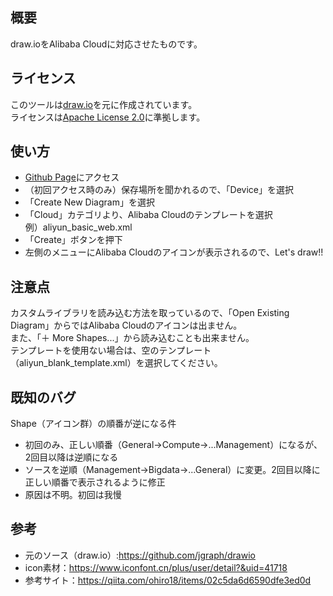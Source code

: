 概要
-----
draw.ioをAlibaba Cloudに対応させたものです。  

ライセンス
-----
このツールは[draw.io](https://github.com/jgraph/drawio)を元に作成されています。  
ライセンスは[Apache License 2.0](http://www.apache.org/licenses/LICENSE-2.0)に準拠します。

使い方
-----
- [Github Page](https://satouruzg.github.io/src/main/webapp/index.html)にアクセス
- （初回アクセス時のみ）保存場所を聞かれるので、「Device」を選択
- 「Create New Diagram」を選択
- 「Cloud」カテゴリより、Alibaba Cloudのテンプレートを選択  
例）aliyun_basic_web.xml
- 「Create」ボタンを押下
- 左側のメニューにAlibaba Cloudのアイコンが表示されるので、Let's draw!!

注意点
-----
カスタムライブラリを読み込む方法を取っているので、「Open Existing Diagram」からではAlibaba Cloudのアイコンは出ません。  
また、「＋ More Shapes...」から読み込むことも出来ません。  
テンプレートを使用ない場合は、空のテンプレート（aliyun_blank_template.xml）を選択してください。

既知のバグ
-----
Shape（アイコン群）の順番が逆になる件
  - 初回のみ、正しい順番（General→Compute→...Management）になるが、2回目以降は逆順になる
  - ソースを逆順（Management→Bigdata→...General）に変更。2回目以降に正しい順番で表示されるように修正
  - 原因は不明。初回は我慢

参考
-----
- 元のソース（draw.io）:https://github.com/jgraph/drawio
- icon素材：https://www.iconfont.cn/plus/user/detail?&uid=41718
- 参考サイト：https://qiita.com/ohiro18/items/02c5da6d6590dfe3ed0d
